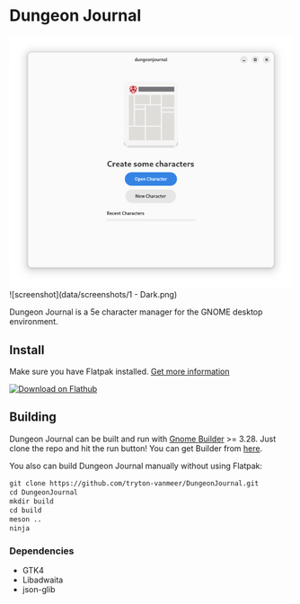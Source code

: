 # Dungeon Journal

![screenshot](data/screenshots/1.png)
![screenshot](data/screenshots/1 - Dark.png)

Dungeon Journal is a 5e character manager for the GNOME desktop environment.

## Install
Make sure you have Flatpak installed. [Get more information](http://flatpak.org/getting.html)

<a href='https://flathub.org/apps/details/io.github.trytonvanmeer.DungeonJournal'><img width='240' alt='Download on Flathub' src='https://flathub.org/assets/badges/flathub-badge-en.png'/></a>

## Building
Dungeon Journal can be built and run with [Gnome Builder](https://wiki.gnome.org/Apps/Builder) >= 3.28.
Just clone the repo and hit the run button!
You can get Builder from [here](https://wiki.gnome.org/Apps/Builder/Downloads).

You also can build Dungeon Journal manually without using Flatpak:

```
git clone https://github.com/tryton-vanmeer/DungeonJournal.git
cd DungeonJournal
mkdir build
cd build
meson ..
ninja
```
### Dependencies
- GTK4
- Libadwaita
- json-glib
